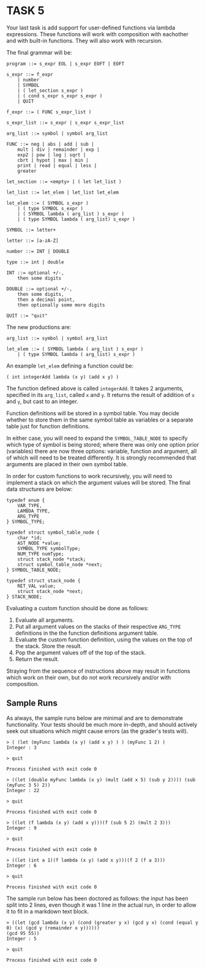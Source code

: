 # TASK 5

Your last task is add support for user-defined functions via lambda expressions. These functions will work with composition with eachother and with built-in functions. They will also work with recursion.

The final grammar will be:

```
program ::= s_expr EOL | s_expr EOFT | EOFT

s_expr ::= f_expr 
	| number 
	| SYMBOL
	| ( let_section s_expr )
	| ( cond s_expr s_expr s_expr )
	| QUIT

f_expr ::= ( FUNC s_expr_list )

s_expr_list ::= s_expr | s_expr s_expr_list

arg_list ::= symbol | symbol arg_list

FUNC ::= neg | abs | add | sub |
	mult | div | remainder | exp |
	exp2 | pow | log | sqrt |
	cbrt | hypot | max | min |
	print | read | equal | less |
	greater

let_section ::= <empty> | ( let let_list )

let_list ::= let_elem | let_list let_elem

let_elem ::= ( SYMBOL s_expr ) 
	| ( type SYMBOL s_expr )
	| ( SYMBOL lambda ( arg_list ) s_expr )
	| ( type SYMBOL lambda ( arg_list) s_expr )

SYMBOL ::= letter+

letter ::= [a-zA-Z]

number ::= INT | DOUBLE

type ::= int | double

INT ::= optional +/-,
	then some digits

DOUBLE ::= optional +/-,
	then some digits,
	then a decimal point,
	then optionally some more digits
	
QUIT ::= "quit"
```

The new productions are:

```
arg_list ::= symbol | symbol arg_list
```

```
let_elem ::= ( SYMBOL lambda ( arg_list ) s_expr )
	| ( type SYMBOL lambda ( arg_list) s_expr )
```

An example `let_elem` defining a function could be:

```
( int integerAdd lambda (x y) (add x y) )
```

The function defined above is called `integerAdd`. It takes 2 arguments, specified in its `arg_list`, called `x` and `y`. It returns the result of addition of `x` and `y`, but cast to an integer.

Function definitions will be stored in a symbol table. You may decide whether to store them in the same symbol table as variables or a separate table just for function definitions.

In either case, you will need to expand the `SYMBOL_TABLE_NODE` to specify which type of symbol is being stored; where there was only one option prior (variables) there are now three options: variable, function and argument, all of which will need to be treated differently. It is strongly recommended that arguments are placed in their own symbol table.

In order for custom functions to work recursively, you will need to implement a stack on which the argument values will be stored. The final data structures are below:

```
typedef enum {
    VAR_TYPE,
    LAMBDA_TYPE,
    ARG_TYPE
} SYMBOL_TYPE;

typedef struct symbol_table_node {
    char *id;
    AST_NODE *value;
    SYMBOL_TYPE symbolType;
    NUM_TYPE numType;
    struct stack_node *stack;
    struct symbol_table_node *next;
} SYMBOL_TABLE_NODE;

typedef struct stack_node {
    RET_VAL value;
    struct stack_node *next;
} STACK_NODE;
```

Evaluating a custom function should be done as follows:

1. Evaluate all arguments.
2. Put all argument values on the stacks of their respective `ARG_TYPE` definitions in the the function definitions argument table.
3. Evaluate the custom function definition, using the values on the top of the stack. Store the result.
4. Pop the argument values off of the top of the stack.
5. Return the result.

Straying from the sequence of instructions above may result in functions which work on their own, but do not work recursively and/or with composition.

## Sample Runs

As always, the sample runs below are minimal and are to demonstrate functionality. Your tests should be much more in-depth, and should actively seek out situations which might cause errors (as the grader's tests will).

```
> ( (let (myFunc lambda (x y) (add x y) ) ) (myFunc 1 2) )
Integer : 3

> quit

Process finished with exit code 0
```

```
> ((let (double myFunc lambda (x y) (mult (add x 5) (sub y 2)))) (sub (myFunc 3 5) 2))
Integer : 22

> quit

Process finished with exit code 0
```

```
> ((let (f lambda (x y) (add x y)))(f (sub 5 2) (mult 2 3)))
Integer : 9

> quit

Process finished with exit code 0
```

```
> ((let (int a 1)(f lambda (x y) (add x y)))(f 2 (f a 3)))
Integer : 6

> quit

Process finished with exit code 0
```

The sample run below has been doctored as follows: the input has been split into 2 lines, even though it was 1 line in the actual run, in order to allow it to fit in a markdown text block.

```
> ((let (gcd lambda (x y) (cond (greater y x) (gcd y x) (cond (equal y 0) (x) (gcd y (remainder x y))))))
(gcd 95 55))
Integer : 5

> quit

Process finished with exit code 0
```


